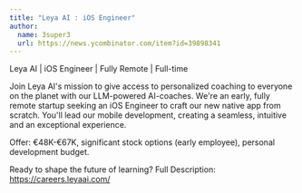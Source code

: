 ```yaml
---
title: "Leya AI : iOS Engineer"
author:
  name: 3super3
  url: https://news.ycombinator.com/item?id=39898341
---
```

Leya AI | iOS Engineer | Fully Remote | Full-time

Join Leya AI&#x27;s mission to give access to personalized coaching to everyone on the planet with our LLM-powered AI-coaches. We&#x27;re an early, fully remote startup seeking an iOS Engineer to craft our new native app from scratch. You&#x27;ll lead our mobile development, creating a seamless, intuitive and an exceptional experience.

Offer: €48K-€67K, significant stock options (early employee), personal development budget.

Ready to shape the future of learning? Full Description: <a href="https:&#x2F;&#x2F;careers.leyaai.com&#x2F;" rel="nofollow">https:&#x2F;&#x2F;careers.leyaai.com&#x2F;</a>
